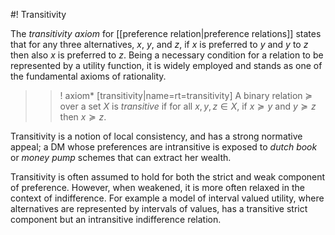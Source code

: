 #! Transitivity

The *transitivity axiom* for [[preference relation|preference relations]] states that for any three alternatives, $x$, $y$, and $z$, if $x$ is preferred to $y$ and $y$ to $z$ then also $x$ is preferred to $z$. Being a necessary condition for a relation to be represented by a utility function, it is widely employed and stands as one of the fundamental axioms of rationality.

>>! axiom* [transitivity|name=rt=transitivity] A binary relation $\succcurlyeq$ over a set $X$ is *transitive* if for all $x,y,z \in X$, if $x \succcurlyeq y$ and $y \succcurlyeq z$ then $x \succcurlyeq z$.

Transitivity is a notion of local consistency, and has a strong normative appeal; a DM whose preferences are intransitive is exposed to *dutch book* or *money pump* schemes that can extract her wealth.

Transitivity is often assumed to hold for both the strict and weak component of preference. However, when weakened, it is more often relaxed in the context of indifference. For example a model of interval valued utility, where alternatives are represented by intervals of values, has a transitive strict component but an intransitive indifference relation. 